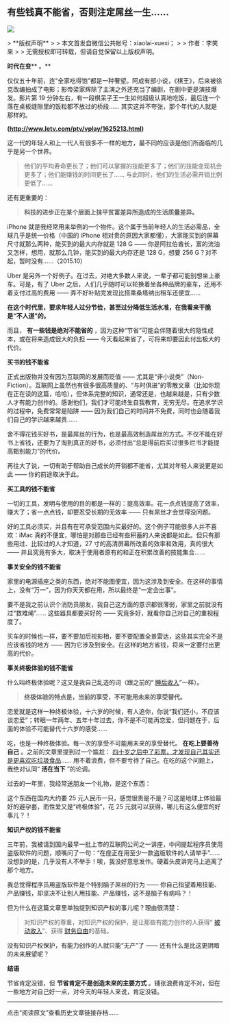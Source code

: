 ## 有些钱真不能省，否则注定屌丝一生……
 ![](http://mmbiz.qpic.cn/mmbiz/BDcu2rMySicqPUHXibTFNV44ndmibw275YPH1icT3Ywiba0aFr0ldALWy8Iw6oldbnzeIVUjon5YLZAVp4geJkIhp3g/640?wx_fmt=jpeg&wxfrom=5)
<head><meta http-equiv="Content-Type" content="text/html; charset=utf-8"></head>
> **版权声明**
> 
> 本文首发自微信公共帐号：xiaolai-xuexi；
> 
> 作者：李笑来
> 
> 无需授权即可转载，但请自觉保留以上版权声明。

**时代在变**** 。**

仅仅五十年前，连“全家吃得饱”都是一种奢望。阿成有部小说，《棋王》，后来被徐克改编拍成了电影；影帝梁家辉除了主演之外还充当了编剧，在剧中更是演技爆发。影片第 19 分钟左右，有一段棋呆子王一生如何超级认真地吃饭，最后连一个落在桌板缝隙里的饭粒都不放过的桥段…… 其实这并不夸张，那个年代的人就是那样的。



**(http://www.letv.com/ptv/vplay/1625213.html)**

这一代的年轻人和上一代人有很多不一样的地方，最不同的应该是他们所面临的几乎是另一个世界。

> 他们的平均寿命更长了；他们可以掌握的技能更多了；他们的技能变现机会更多了；他们能赚钱的时间更长了…… 与此同时，他们的生活必需开销比例更低了……

还有更重要的：

> **科技的进步正在某个层面上抹平贫富差异所造成的生活质量差异。**

iPhone 就是我经常用来举例的一个物件。这个属于当前年轻人的生活必需品，全球几乎是统一价格（中国的 iPhone 相对贵的原因大家都懂），大家能买到的屏幕尺寸就那么两种，能买到的最大内存就是 128 G —— 你是阿拉伯酋长，富的流油又怎样，想用，就那么几钟，能买到的最大内存还是 128 G，想要 256 G？对不起，暂时没有……（2015.10）



Uber 是另外一个好例子。在过去，对绝大多数人来说，一辈子都可能别想坐上豪车。可是，有了 Uber 之后，人们几乎随时可以轮换着坐各种品牌的豪车，还用不着支付过高的费用 —— 弄不好补贴完发现比搭乘桑塔纳出租车还便宜……

**在这个时代里，要求年轻人过分节俭，甚至过分降低生活水准，在我看来干脆是“不人道”的。**

而且， **有一些钱是绝对不能省的** ，因为这种“节省”可能会伴随着很大的隐性成本，或在将来造成很大的负担 —— 今天看起来省了，可将来却要因此付出极大的代价。

**买书的钱不能省**

正式出版物并没有因为互联网的发展而贬值 —— 尤其是“非小说类”（Non-Fiction）。互联网上虽然也有很多很高质量的、“与时俱进”的零散文章（比如你现在正在读的这篇，哈哈），但体系完整的知识，通常还是，也越来越是，只有少数人才有能力创作的。感谢他们，我们才可能终生自我教育，无穷无尽。在追求学识的过程中，免费常常是陷阱 —— 因为我们自己的时间并不免费，同时也会随着我们自己的学识越来越贵……

舍不得花钱买好书，是最屌丝的行为，也是最高效制造屌丝的方式。不仅不能在好书上省钱，还要为了淘到真正的好书，必须付出“总是得前后买过很多烂书才能提高甄别能力”的代价。

再往大了说，一切有助于帮助自己成长的开销都不能省，尤其对年轻人来说更是如此 —— 你的前途取决于此。

**买工具的钱不能省**

一切的工具，发明与使用的目的都是一样的：提高效率。花一点点钱提高了效率，赚大了；省一点点钱，却要忍受长期的无效率 —— 只有屌丝才会觉得没问题。

好的工具必须买，并且有在可承受范围内买最好的。这个例子可能很多人并不喜欢：iMac 真的不便宜，哪怕是对那些已经有些积蓄的人来说都是如此。但只有那些用过、比较过的人才知道，27 寸的高清屏幕所改善的效率和效用，真的很大 —— 并且究竟有多大，取决于使用者原有的和正在积累改善的技能集合……

**事关安全的钱不能省**

家里的电源插座之类的东西，绝对不能图便宜，因为这涉及到安全。在这样的事情上，没有“万一”，因为你天天都在用，所以最终是“一定会出事”。



要不是我之前认识个消防员朋友，我自己这方面的意识都很薄弱，家里之前就没有过“救难绳”…… 这些器具都要买好的 —— 究竟多好，就看你自己对自己的重视程度了。

买车的时候也一样，要不要加后视影相，要不要配置全景雷达，这些其实完全不是应该省钱的地方 —— 因为它涉及到安全。在这样的地方省钱，将来一定要付出更高的代价。

**事关终极体验的钱不能省**

什么叫终极体验呢？这又是我自己乱造的词（跟之前的“ [睡后收入](http://mp.weixin.qq.com/s?__biz=MzAxNzI4MTMwMw==&mid=210912190&idx=1&sn=f5bee2b2750929ee0074efb8dfbe4cd1&scene=21#wechat_redirect)”一样）。

> **终极体验的特点是，当前的享受，不可能用未来的享受替代。**

恋爱就是这样一种终极体验，十六岁的时候，有人追你，你说“我们还小，不应该谈恋爱”；转眼一年两年、五年十年过去，你不是不可能再恋爱，但问题在于，后面的体验不可能替代十六岁的感受……

吃，也是一种终极体验。每一次的享受不可能用未来的享受替代。 **在吃上要善待自己** 。之前的文章里提到过一个尴尬： [四十岁之后中了彩票，才发现自己其实还是更喜欢吃垃圾食品](http://mp.weixin.qq.com/s?__biz=MzAxNzI4MTMwMw==&mid=210879361&idx=1&sn=9488460e9f6b8f95255f1d037a1925b6&scene=21#wechat_redirect)…… 用不着浪费，但不要亏待了自己。在吃的这个问题上，我绝对认同“ **活在当下** ”的论调。

过去的一年里，我经常送朋友一个礼物，是这个东西：



这个东西在国内大约要 25 元人民币一只，感觉很贵是不是？可这是地球上体验最好的避孕套，而性爱又是“终极体验”，花 25 元就可以获得，哪儿有这么便宜的好事儿？！

**知识产权的钱不能省**

三年前，我被请到国内最早一批上市的互联网公司之一讲座，中间提起程序员使用盗版软件的问题，顺嘴问了一句：“在座正在用至少一款盗版软件的人请举手”……没想到的是，几乎没有人不举手！唉，我没好意思发作。硬着头皮讲完马上逃离了那个地方。

我总觉得程序员用盗版软件是个特别脑子屌丝的行为 —— 你自己指望着用技能、产品赚钱，却坚决不让别人用技能、产品赚钱，这不是脑子有病吗？！

但为什么在这篇文章里单独提到知识产权的事儿呢？理由很清楚：

> 对知识产权的尊重，对知识产权的保护，是让那些有能力创作的人获得“ [被动收入](http://mp.weixin.qq.com/s?__biz=MzAxNzI4MTMwMw==&mid=210912190&idx=1&sn=f5bee2b2750929ee0074efb8dfbe4cd1&scene=21#wechat_redirect)”、获得 [财务自由](http://mp.weixin.qq.com/s?__biz=MzAxNzI4MTMwMw==&mid=210980544&idx=1&sn=a84a7a6b65cc4eb5975d6e9253d3e57f&scene=21#wechat_redirect)的基础。

没有知识产权保护，有能力创作的人就只能“无产”了 —— 还有什么是比这更阴暗的未来展望呢？

**结语**

节省肯定没错，但 **节省肯定不是创造未来的主要方式** 。铺张浪费肯定不对，但在一些地方对自己好一点，对今天的年轻人来说，肯定没错。

* * *



点击“阅读原文”查看历史文章链接存档……

